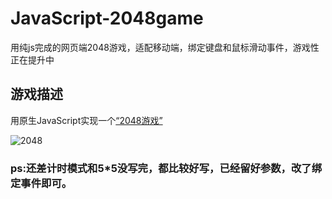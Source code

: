 # JavaScript-2048game
用纯js完成的网页端2048游戏，适配移动端，绑定键盘和鼠标滑动事件，游戏性正在提升中

## 游戏描述

用原生JavaScript实现一个[“2048游戏”](https://baike.so.com/doc/9204693-9537967.html)

![2048](https://p2.ssl.qhimg.com/t016b5cbd7e885bb0e5.png)

### ps:还差计时模式和5*5没写完，都比较好写，已经留好参数，改了绑定事件即可。
